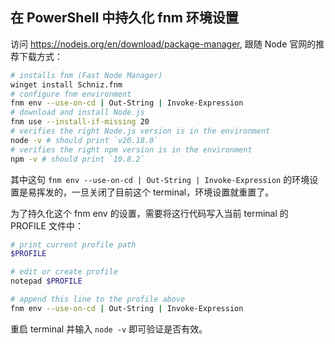 ## 在 PowerShell 中持久化 fnm 环境设置

访问 https://nodejs.org/en/download/package-manager, 跟随 Node 官网的推荐下载方式：
```bash
# installs fnm (Fast Node Manager)
winget install Schniz.fnm
# configure fnm environment
fnm env --use-on-cd | Out-String | Invoke-Expression
# download and install Node.js
fnm use --install-if-missing 20
# verifies the right Node.js version is in the environment
node -v # should print `v20.18.0`
# verifies the right npm version is in the environment
npm -v # should print `10.8.2`
```

其中这句 `fnm env --use-on-cd | Out-String | Invoke-Expression` 的环境设置是易挥发的，一旦关闭了目前这个 terminal，环境设置就重置了。

为了持久化这个 fnm env 的设置，需要将这行代码写入当前 terminal 的 PROFILE 文件中：

```bash
# print current profile path
$PROFILE

# edit or create profile
notepad $PROFILE

# append this line to the profile above
fnm env --use-on-cd | Out-String | Invoke-Expression
```

重启 terminal 并输入 `node -v` 即可验证是否有效。